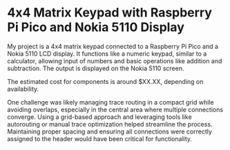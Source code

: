 # 4x4 Matrix Keypad with Raspberry Pi Pico and Nokia 5110 Display  

<!-- Describe your project in 2-3 sentences. What are you making? What will it do? -->  
My project is a 4x4 matrix keypad connected to a Raspberry Pi Pico and a Nokia 5110 LCD display. It functions like a numeric keypad, similar to a calculator, allowing input of numbers and basic operations like addition and subtraction. The output is displayed on the Nokia 5110 screen.  

<!-- How much is it going to cost? -->  
The estimated cost for components is around $XX.XX, depending on availability.  

<!-- Tell us a little bit about your design process. What were some challenges? What helped? ***Totally optional*** -->
One challenge was likely managing trace routing in a compact grid while avoiding overlaps, especially in the central area where multiple connections converge. Using a grid-based approach and leveraging tools like autorouting or manual trace optimization helped streamline the process. Maintaining proper spacing and ensuring all connections were correctly assigned to the header would have been critical for functionality.
